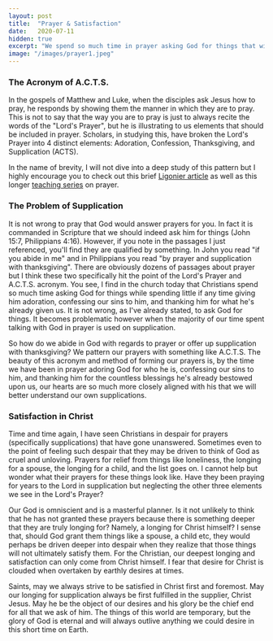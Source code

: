 ```yaml
---
layout: post
title:  "Prayer & Satisfaction"
date:   2020-07-11
hidden: true
excerpt: "We spend so much time in prayer asking God for things that will not ultimately satisfy us."
image: "/images/prayer1.jpeg"
---
```


### The Acronym of A.C.T.S.
<p>In the gospels of Matthew and Luke, when the disciples ask Jesus how to pray, he responds by showing them the manner in which they are to pray. This is not to say that the way you are to pray is just to always recite the words of the "Lord's Prayer", but he is illustrating to us elements that should be included in prayer. Scholars, in studying this, have broken the Lord's Prayer into 4 distinct elements: Adoration, Confession, Thanksgiving, and Supplication (ACTS).</p>
<p>In the name of brevity, I will not dive into a deep study of this pattern but I highly encourage you to check out this brief <a href="https://www.ligonier.org/blog/simple-acrostic-prayer/" target="_blank">Ligonier article</a> as well as this longer <a href="https://connect.ligonier.org/library/prayer/about/" target="_blank">teaching series</a> on prayer.</p>

### The Problem of Supplication
<p>It is not wrong to pray that God would answer prayers for you. In fact it is commanded in Scripture that we should indeed ask him for things (John 15:7, Philippians 4:16). However, if you note in the passages I just referenced, you'll find they are qualified by something. In John you read "if you abide in me" and in Philippians you read "by prayer and supplication with thanksgiving". There are obviously dozens of passages about prayer but I think these two specifically hit the point of the Lord's Prayer and A.C.T.S. acronym. You see, I find in the church today that Christians spend so much time asking God for things while spending little if any time giving him adoration, confessing our sins to him, and thanking him for what he's already given us. It is not wrong, as I've already stated, to ask God for things. It becomes problematic however when the majority of our time spent talking with God in prayer is used on supplication.</p>
<p>So how do we abide in God with regards to prayer or offer up supplication with thanksgiving? We pattern our prayers with something like A.C.T.S. The beauty of this acronym and method of forming our prayers is, by the time we have been in prayer adoring God for who he is, confessing our sins to him, and thanking him for the countless blessings he's already bestowed upon us, our hearts are so much more closely aligned with his that we will better understand our own supplications.</p>

### Satisfaction in Christ
<p>Time and time again, I have seen Christians in despair for prayers (specifically supplications) that have gone unanswered. Sometimes even to the point of feeling such despair that they may be driven to think of God as cruel and unloving. Prayers for relief from things like loneliness, the longing for a spouse, the longing for a child, and the list goes on. I cannot help but wonder what their prayers for these things look like. Have they been praying for years to the Lord in supplication but neglecting the other three elements we see in the Lord's Prayer?</p>
<p>Our God is omniscient and is a masterful planner. Is it not unlikely to think that he has not granted these prayers because there is something deeper that they are truly longing for? Namely, a longing for Christ himself? I sense that, should God grant them things like a spouse, a child etc, they would perhaps be driven deeper into despair when they realize that those things will not ultimately satisfy them. For the Christian, our deepest longing and satisfaction can only come from Christ himself. I fear that desire for Christ is clouded when overtaken by earthly desires at times.</p>
<p>Saints, may we always strive to be satisfied in Christ first and foremost. May our longing for supplication always be first fulfilled in the supplier, Christ Jesus. May he be the object of our desires and his glory be the chief end for all that we ask of him. The things of this world are temporary, but the glory of God is eternal and will always outlive anything we could desire in this short time on Earth.
